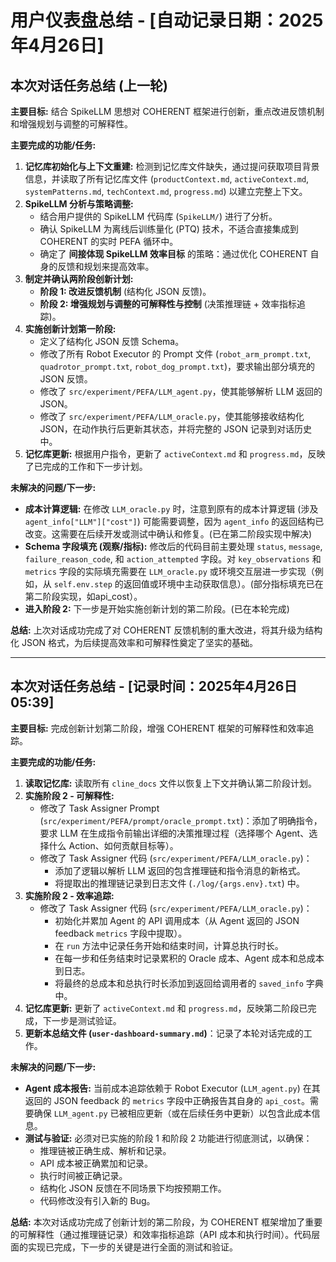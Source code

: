 # 用户仪表盘总结 - [自动记录日期：2025年4月26日]

## 本次对话任务总结 (上一轮)

**主要目标:** 结合 SpikeLLM 思想对 COHERENT 框架进行创新，重点改进反馈机制和增强规划与调整的可解释性。

**主要完成的功能/任务:**

1.  **记忆库初始化与上下文重建:** 检测到记忆库文件缺失，通过提问获取项目背景信息，并读取了所有记忆库文件 (`productContext.md`, `activeContext.md`, `systemPatterns.md`, `techContext.md`, `progress.md`) 以建立完整上下文。
2.  **SpikeLLM 分析与策略调整:**
    *   结合用户提供的 SpikeLLM 代码库 (`SpikeLLM/`) 进行了分析。
    *   确认 SpikeLLM 为离线后训练量化 (PTQ) 技术，不适合直接集成到 COHERENT 的实时 PEFA 循环中。
    *   确定了 **间接体现 SpikeLLM 效率目标** 的策略：通过优化 COHERENT 自身的反馈和规划来提高效率。
3.  **制定并确认两阶段创新计划:**
    *   **阶段 1: 改进反馈机制** (结构化 JSON 反馈)。
    *   **阶段 2: 增强规划与调整的可解释性与控制** (决策推理链 + 效率指标追踪)。
4.  **实施创新计划第一阶段:**
    *   定义了结构化 JSON 反馈 Schema。
    *   修改了所有 Robot Executor 的 Prompt 文件 (`robot_arm_prompt.txt`, `quadrotor_prompt.txt`, `robot_dog_prompt.txt`)，要求输出部分填充的 JSON 反馈。
    *   修改了 `src/experiment/PEFA/LLM_agent.py`，使其能够解析 LLM 返回的 JSON。
    *   修改了 `src/experiment/PEFA/LLM_oracle.py`，使其能够接收结构化 JSON，在动作执行后更新其状态，并将完整的 JSON 记录到对话历史中。
5.  **记忆库更新:** 根据用户指令，更新了 `activeContext.md` 和 `progress.md`，反映了已完成的工作和下一步计划。

**未解决的问题/下一步:**

*   **成本计算逻辑:** 在修改 `LLM_oracle.py` 时，注意到原有的成本计算逻辑 (涉及 `agent_info["LLM"]["cost"]`) 可能需要调整，因为 `agent_info` 的返回结构已改变。这需要在后续开发或测试中确认和修复。(已在第二阶段实现中解决)
*   **Schema 字段填充 (观察/指标):** 修改后的代码目前主要处理 `status`, `message`, `failure_reason_code`, 和 `action_attempted` 字段。对 `key_observations` 和 `metrics` 字段的实际填充需要在 `LLM_oracle.py` 或环境交互层进一步实现（例如，从 `self.env.step` 的返回值或环境中主动获取信息）。(部分指标填充已在第二阶段实现，如api_cost）。
*   **进入阶段 2:** 下一步是开始实施创新计划的第二阶段。(已在本轮完成)

**总结:** 上次对话成功完成了对 COHERENT 反馈机制的重大改进，将其升级为结构化 JSON 格式，为后续提高效率和可解释性奠定了坚实的基础。

---

## 本次对话任务总结 - [记录时间：2025年4月26日 05:39]

**主要目标:** 完成创新计划第二阶段，增强 COHERENT 框架的可解释性和效率追踪。

**主要完成的功能/任务:**

1.  **读取记忆库:** 读取所有 `cline_docs` 文件以恢复上下文并确认第二阶段计划。
2.  **实施阶段 2 - 可解释性:**
    *   修改了 Task Assigner Prompt (`src/experiment/PEFA/prompt/oracle_prompt.txt`)：添加了明确指令，要求 LLM 在生成指令前输出详细的决策推理过程（选择哪个 Agent、选择什么 Action、如何贡献目标等）。
    *   修改了 Task Assigner 代码 (`src/experiment/PEFA/LLM_oracle.py`)：
        *   添加了逻辑以解析 LLM 返回的包含推理链和指令消息的新格式。
        *   将提取出的推理链记录到日志文件 (`./log/{args.env}.txt`) 中。
3.  **实施阶段 2 - 效率追踪:**
    *   修改了 Task Assigner 代码 (`src/experiment/PEFA/LLM_oracle.py`)：
        *   初始化并累加 Agent 的 API 调用成本（从 Agent 返回的 JSON feedback `metrics` 字段中提取）。
        *   在 `run` 方法中记录任务开始和结束时间，计算总执行时长。
        *   在每一步和任务结束时记录累积的 Oracle 成本、Agent 成本和总成本到日志。
        *   将最终的总成本和总执行时长添加到返回给调用者的 `saved_info` 字典中。
4.  **记忆库更新:** 更新了 `activeContext.md` 和 `progress.md`，反映第二阶段已完成，下一步是测试验证。
5.  **更新本总结文件 (`user-dashboard-summary.md`)**：记录了本轮对话完成的工作。

**未解决的问题/下一步:**

*   **Agent 成本报告:** 当前成本追踪依赖于 Robot Executor (`LLM_agent.py`) 在其返回的 JSON feedback 的 `metrics` 字段中正确报告其自身的 `api_cost`。需要确保 `LLM_agent.py` 已被相应更新（或在后续任务中更新）以包含此成本信息。
*   **测试与验证:** 必须对已实施的阶段 1 和阶段 2 功能进行彻底测试，以确保：
    *   推理链被正确生成、解析和记录。
    *   API 成本被正确累加和记录。
    *   执行时间被正确记录。
    *   结构化 JSON 反馈在不同场景下均按预期工作。
    *   代码修改没有引入新的 Bug。

**总结:** 本次对话成功完成了创新计划的第二阶段，为 COHERENT 框架增加了重要的可解释性（通过推理链记录）和效率指标追踪（API 成本和执行时间）。代码层面的实现已完成，下一步的关键是进行全面的测试和验证。
